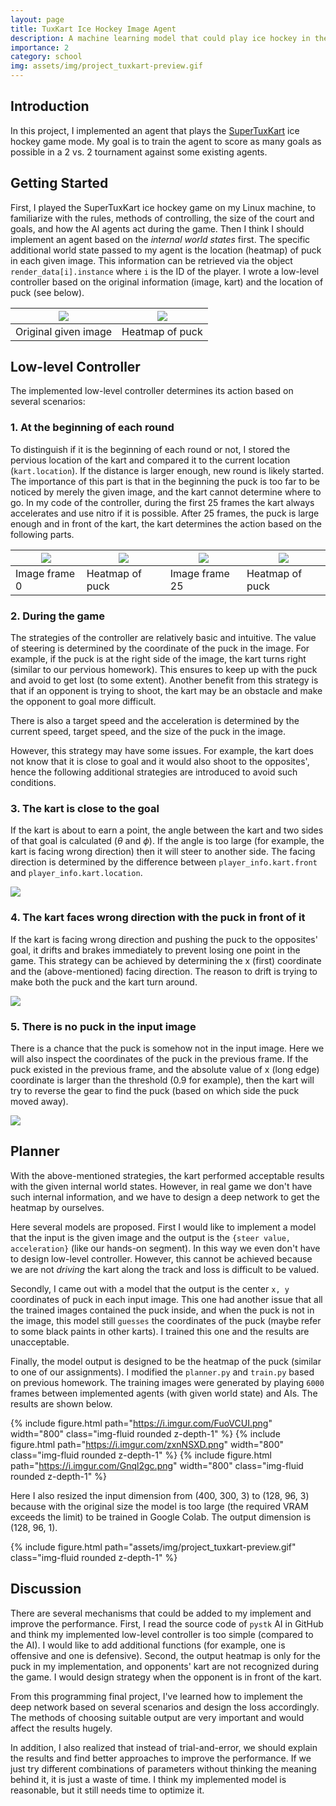 ```yaml
---
layout: page
title: TuxKart Ice Hockey Image Agent
description: A machine learning model that could play ice hockey in the SuperTuxKart racing game
importance: 2
category: school
img: assets/img/project_tuxkart-preview.gif
---
```


## Introduction

In this project, I implemented an agent that plays the [SuperTuxKart](https://supertuxkart.net/) ice hockey game mode. My goal is to train the agent to score as many goals as possible in a 2 vs. 2 tournament against some existing agents.

## Getting Started

First, I played the SuperTuxKart ice hockey game on my Linux machine, to familiarize with the rules, methods of controlling, the size of the court and goals, and how the AI agents act during the game. Then I think I should implement an agent based on the *internal world states* first. The specific additional world state passed to my agent is the location (heatmap) of puck in each given image. This information can be retrieved via the object `render_data[i].instance` where `i` is the ID of the player. I wrote a low-level controller based on the original information (image, kart) and the location of puck (see below).

| ![](https://i.imgur.com/IVNMteu.png)| ![](https://i.imgur.com/ViMssX6.png)|
| -------- | -------- |
| Original given image    | Heatmap of puck     |

## Low-level Controller

The implemented low-level controller determines its action based on several scenarios:

### 1. At the beginning of each round

To distinguish if it is the beginning of each round or not, I stored the pervious location of the kart and compared it to the current location (`kart.location`). If the distance is larger enough, new round is likely started. The importance of this part is that in the beginning the puck is too far to be noticed by merely the given image, and the kart cannot determine where to go. In my code of the controller, during the first 25 frames the kart always accelerates and use nitro if it is possible. After 25 frames, the puck is large enough and in front of the kart, the kart determines the action based on the following parts.

| ![](https://i.imgur.com/Y29NwEB.png) | ![](https://i.imgur.com/0grZXRp.png)| ![](https://i.imgur.com/P3pA45h.png) | ![](https://i.imgur.com/PezEiII.png) |
| -------- | -------- | -------- | -------- |
| Image frame 0 | Heatmap of puck     | Image frame 25 |  Heatmap of puck|

### 2. During the game

The strategies of the controller are relatively basic and intuitive. The value of steering is determined by the coordinate of the puck in the image. For example, if the puck is at the right side of the image, the kart turns right (similar to our pervious homework). This ensures to keep up with the puck and avoid to get lost (to some extent). Another benefit from this strategy is that if an opponent is trying to shoot, the kart may be an obstacle and make the opponent to goal more difficult.

There is also a target speed and the acceleration is determined by the current speed, target speed, and the size of the puck in the image.

However, this strategy may have some issues. For example, the kart does not know that it is close to goal and it would also shoot to the opposites', hence the following additional strategies are introduced to avoid such conditions.

### 3. The kart is close to the goal

If the kart is about to earn a point, the angle between the kart and two sides of that goal is calculated ($\theta$ and $\phi$). If the angle is too large (for example, the kart is facing wrong direction) then it will steer to another side. The facing direction is determined by the difference between `player_info.kart.front` and `player_info.kart.location`.

![](https://i.imgur.com/qL1DudY.jpg)

### 4. The kart faces wrong direction with the puck in front of it

If the kart is facing wrong direction and pushing the puck to the opposites' goal, it drifts and brakes immediately to prevent losing one point in the game. This strategy can be achieved by determining the x (first) coordinate and the (above-mentioned) facing direction. The reason to drift is trying to make both the puck and the kart turn around.

![](https://i.imgur.com/hFUfO3c.jpg)

### 5. There is no puck in the input image

There is a chance that the puck is somehow not in the input image. Here we will also inspect the coordinates of the puck in the previous frame. If the puck existed in the previous frame, and the absolute value of x (long edge) coordinate is larger than the threshold (0.9 for example), then the kart will try to reverse the gear to find the puck (based on which side the puck moved away).

![](https://i.imgur.com/dq55te6.jpg)

## Planner

With the above-mentioned strategies, the kart performed acceptable results with the given internal world states. However, in real game we don't have such internal information, and we have to design a deep network to get the heatmap by ourselves.

Here several models are proposed. First I would like to implement a model that the input is the given image and the output is the `{steer value, acceleration}` (like our hands-on segment). In this way we even don't have to design low-level controller. However, this cannot be achieved because we are not *driving* the kart along the track and loss is difficult to be valued. 

Secondly, I came out with a model that the output is the center `x, y` coordinates of puck in each input image. This one had another issue that all the trained images contained the puck inside, and when the puck is not in the image, this model still `guesses` the coordinates of the puck (maybe refer to some black paints in other karts). I trained this one and the results are unacceptable.

Finally, the model output is designed to be the heatmap of the puck (similar to one of our assignments). I modified the `planner.py` and `train.py` based on previous homework. The training images were generated by playing `6000` frames between implemented agents (with given world state) and AIs. The results are shown below.

{% include figure.html path="https://i.imgur.com/FuoVCUI.png" width="800" class="img-fluid rounded z-depth-1" %}
{% include figure.html path="https://i.imgur.com/zxnNSXD.png" width="800" class="img-fluid rounded z-depth-1" %}
{% include figure.html path="https://i.imgur.com/Gnql2gc.png" width="800" class="img-fluid rounded z-depth-1" %}

Here I also resized the input dimension from (400, 300, 3) to (128, 96, 3) because with the original size the model is too large (the required VRAM exceeds the limit) to be trained in Google Colab. The output dimension is (128, 96, 1).

{% include figure.html path="assets/img/project_tuxkart-preview.gif" class="img-fluid rounded z-depth-1" %}

## Discussion

There are several mechanisms that could be added to my implement and improve the performance. First, I read the source code of `pystk` AI in GitHub and think my implemented low-level controller is too simple (compared to the AI). I would like to add additional functions (for example, one is offensive and one is defensive). Second, the output heatmap is only for the puck in my implementation, and opponents' kart are not recognized during the game. I would design strategy when the opponent is in front of the kart.

From this programming final project, I've learned how to implement the deep network based on several scenarios and design the loss accordingly. The methods of choosing suitable output are very important and would affect the results hugely.

In addition, I also realized that instead of trial-and-error, we should explain the results and find better approaches to improve the performance. If we just try different combinations of parameters without thinking the meaning behind it, it is just a waste of time. I think my implemented model is reasonable, but it still needs time to optimize it.
